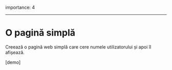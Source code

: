 importance: 4

---

# O pagină simplă

Creează o pagină web simplă care cere numele utilizatorului și apoi îl afișează.

[demo]
